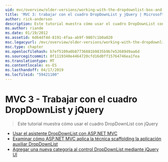 ```yaml
---
uid: mvc/overview/older-versions/working-with-the-dropdownlist-box-and-jquery/index
title: 'MVC 3: trabajar con el cuadro DropDownList y jQuery | Microsoft Docs'
author: rick-anderson
description: Este tutorial muestra cómo usar el cuadro DropDownList con jQuery
ms.author: riande
ms.date: 01/19/2012
ms.assetid: 6d64df4d-8191-4faa-ab9f-9807c1b0a020
msc.legacyurl: /mvc/overview/older-versions/working-with-the-dropdownlist-box-and-jquery
msc.type: chapter
ms.openlocfilehash: b7ef5109a0b87736881b9835b9b7e52689d9aa6d
ms.sourcegitcommit: 0f1119340e4464720cfd16d0ff15764746ea1fea
ms.translationtype: MT
ms.contentlocale: es-ES
ms.lasthandoff: 04/17/2019
ms.locfileid: "59421100"
---
```

# <a name="mvc-3---working-with-the-dropdownlist-box-and-jquery"></a>MVC 3 - Trabajar con el cuadro DropDownList y jQuery

> Este tutorial muestra cómo usar el cuadro DropDownList con jQuery


- [Usar el asistente DropDownList con ASP.NET MVC](using-the-dropdownlist-helper-with-aspnet-mvc.md)
- [Examinar cómo ASP.NET MVC aplica la técnica scaffolding la aplicación auxiliar DropDownList](examining-how-aspnet-mvc-scaffolds-the-dropdownlist-helper.md)
- [Agregar una nueva categoría al control DropDownList mediante jQuery UI](adding-a-new-category-to-the-dropdownlist-using-jquery-ui.md)
